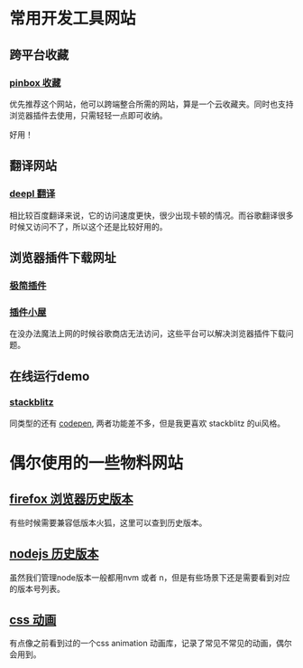 # 常用开发工具网站

## 跨平台收藏

###  [pinbox 收藏](https://withpinbox.com/)

优先推荐这个网站，他可以跨端整合所需的网站，算是一个云收藏夹。同时也支持浏览器插件去使用，只需轻轻一点即可收纳。

好用！

## 翻译网站 

###  [deepl 翻译](https://www.deepl.com/zh/translator)

相比较百度翻译来说，它的访问速度更快，很少出现卡顿的情况。而谷歌翻译很多时候又访问不了，所以这个还是比较好用的。

## 浏览器插件下载网址

### [极简插件](https://chrome.zzzmh.cn/#/extension)

### [插件小屋](https://www.chajianxw.com/)

在没办法魔法上网的时候谷歌商店无法访问，这些平台可以解决浏览器插件下载问题。

## 在线运行demo

### [stackblitz](https://stackblitz.com/)

同类型的还有 [codepen](https://codepen.io/), 两者功能差不多，但是我更喜欢 stackblitz 的ui风格。

# 偶尔使用的一些物料网站

## [firefox 浏览器历史版本](https://ftp.mozilla.org/pub/mozilla.org/firefox/releases/)

有些时候需要兼容低版本火狐，这里可以查到历史版本。

## [nodejs 历史版本](https://nodejs.org/dist/)

虽然我们管理node版本一般都用nvm 或者 n，但是有些场景下还是需要看到对应的版本号列表。

## [css 动画](https://css-loaders.com/progress/)

有点像之前看到过的一个css animation 动画库，记录了常见不常见的动画，偶尔会用到。